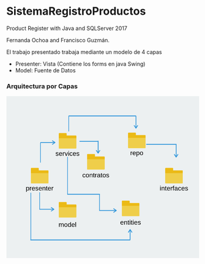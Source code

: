 # SistemaRegistroProductos
Product Register with Java and SQLServer 2017

Fernanda Ochoa and Francisco Guzmán.

El trabajo presentado trabaja mediante un modelo de 4 capas
* Presenter: Vista (Contiene los forms en java Swing)
* Model: Fuente de Datos

### Arquitectura por Capas

![Arquitectura](https://github.com/FernandaOchoa/SistemaRegistroProductos/blob/master/arquitectura.png)
